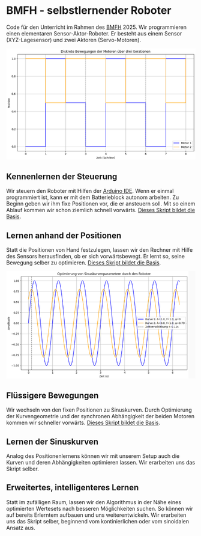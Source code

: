 # BMFH - selbstlernender Roboter

Code für den Unterricht im Rahmen des [BMFH](https://www.bmfh.ch/) 2025. Wir programmieren einen elementaren Sensor-Aktor-Roboter. Er besteht aus einem Sensor (XYZ-Lagesensor) und zwei Aktoren (Servo-Motoren).  

![Steuerung der zwei Servor-Motoren mit Hilfe von diskreten Positionen](steuerungdiskret.png)

## Kennenlernen der Steuerung

Wir steuern den Roboter mit Hilfen der [Arduino IDE](https://arduino.cc). Wenn er einmal programmiert ist, kann er mit dem Batterieblock autonom arbeiten. Zu Beginn geben wir ihm fixe Positionen vor, die er ansteuern soll. Mit so einem Ablauf kommen wir schon ziemlich schnell vorwärts. [Dieses Skript bildet die Basis](./kontinuierlich/kontinuierlich.ino).

## Lernen anhand der Positionen

Statt die Positionen von Hand festzulegen, lassen wir den Rechner mit Hilfe des Sensors herausfinden, ob er sich vorwärtsbewegt. Er lernt so, seine Bewegung selber zu optimieren. [Dieses Skript bildet die Basis](./selbstlernende/selbstlernende.ino).

![Steuerung der zwei Servor-Motoren mit Hilfe von Sinuskurven](steuerungskurve.png)

## Flüssigere Bewegungen

Wir wechseln von den fixen Positionen zu Sinuskurven. Durch Optimierung der Kurvengeometrie und der synchronen Abhängigkeit der beiden Motoren kommen wir schneller vorwärts.  [Dieses Skript bildet die Basis](./sinus/sinus.ino).

## Lernen der Sinuskurven

Analog des Positionenlernens können wir mit unserem Setup auch die Kurven und deren Abhängigkeiten optimieren lassen. Wir erarbeiten uns das Skript selber.

## Erweitertes, intelligenteres Lernen

Statt im zufälligen Raum, lassen wir den Algorithmus in der Nähe eines optimierten Wertesets nach besseren Möglichkeiten suchen. So können wir auf bereits Erlerntem aufbauen und uns weiterentwickeln. Wir erarbeiten uns das Skript selber, beginnend vom kontinierlichen oder vom sinoidalen Ansatz aus.
